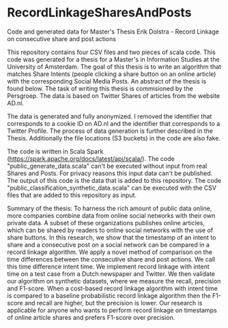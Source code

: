 # RecordLinkageSharesAndPosts
Code and generated data for Master's Thesis Erik Dolstra - Record Linkage on consecutive share and post actions

This repository contains four CSV files and two pieces of scala code. This code was generated for a thesis for a Master's in Information Studies at the University of Amsterdam. The goal of this thesis is to write an algorithm that matches Share Intents (people clicking a share button on an online article) with the corresponding Social Media Posts. An abstract of the thesis is found below. The task of writing this thesis is commisioned by the Persgroep. The data is based on Twitter Shares of articles from the website AD.nl.

The data is generated and fully anonymized. I removed the identifier that corresponds to a cookie ID on AD.nl and the identifier that corresponds to a Twitter Profile. The process of data generation is further described in the Thesis. Additionally the file locations (S3 buckets) in the code are also fake.

The code is written in Scala Spark (https://spark.apache.org/docs/latest/api/scala/). The code "public_generate_data.scala" can't be executed without input from real Shares and Posts. For privacy reasons this input data can't be published. The output of this code is the data that is added to this repository. The code "public_classification_synthetic_data.scala" can be executed with the CSV files that are added to this repository as input. 

Summary of the thesis:
To harness the rich amount of public data online, more companies combine data from online social networks with their own private data. A subset of these organizations publishes online articles, which can be shared by readers to online social networks with the use of share buttons. In this research, we show that the timestamp of an intent to share and a consecutive post on a social network can be compared in a record linkage algorithm. We apply a novel method of comparison on the time differences between the consecutive share and post actions. We call this time difference intent time. We implement record linkage with intent time on a test case from a Dutch newspaper and Twitter. We then validate our algorithm on synthetic datasets, where we measure the recall, precision and F1-score. When a cost-based record linkage algorithm with intent time is compared to a baseline probabilistic record linkage algorithm then the F1-score and recall are higher, but the precision is lower. Our research is applicable for anyone who wants to perform record linkage on timestamps of online article shares and prefers F1-score over precision.
